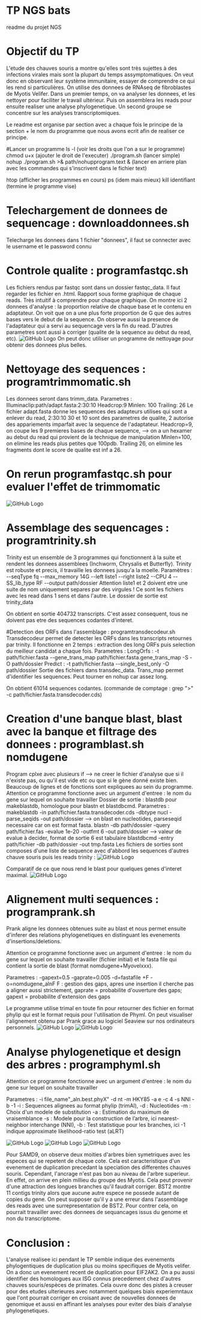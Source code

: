 # TP NGS bats

readme du projet NGS

# Objectif du TP 
L'etude des chauves souris a montre qu'elles sont très sujettes à des infections virales mais sont la plupart du temps assymptomatiques. On veut donc en observant leur système immunitaire, essayer de comprendre ce qui les rend si particulières. On utilise des donnees de RNAseq de fibroblastes de Myotis Velifer. Dans un premier temps, on va analyser les donnees, et les nettoyer pour faciliter le travail ultérieur. Puis on assemblera les reads pour ensuite realiser une analyse phylogenetique. Un second groupe se concentre sur les analyses transcriptomiques. 

Le readme est organise par section avec a chaque fois le principe de la section + le nom du programme que nous avons ecrit afin de realiser ce principe.

#Lancer un programme
ls -l (voir les droits que l'on a sur le programme)
chmod u+x (ajouter le droit de l'executer)
./program.sh (lancer simple)
nohup ./program.sh >& path/nohupprogram.text & (lancer en arriere plan avec les commandes qui s'inscrivent dans le fichier text)

htop (afficher les programmes en cours)
ps (idem mais mieux)
kill identifiant (termine le programme vise)

# Telechargement de donnees de sequencage : downloaddonnees.sh
Telecharge les donnees dans 1 fichier "donnees", il faut se connecter avec le username et le password connu

# Controle qualite : programfastqc.sh
Les fichiers rendus par fastqc sont dans un dossier fastqc_data. Il faut regarder les fichier en .html. Rapport sous forme graphique de chaque reads. Très intuitif à comprendre pour chaque graphique. On montre ici 2 donnees d'analyse : la proportion relative de chaque base et le contenu en adaptateur. On voit que on a une plus forte proportion de G que des autres bases vers le debut de la sequence. On observe aussi la presence de l'adaptateur qui a servi au sequencage vers la fin du read. D'autres parametres sont aussi à corriger (qualite de la sequence au debut du read, etc). 
![GitHub Logo](/ifb/data/mydatalocal/tp_ngs_bats/Images/Image1.png)
On peut donc utiliser un programme de nettoyage pour obtenir des donnees plus belles. 

# Nettoyage des sequences : programtrimmomatic.sh
Les donnees seront dans trimm_data.
Parametres : Illuminaclip:path/adapt.fasta:2:30:10 Headcrop:9 Minlen: 100 Trailing: 26
Le fichier adapt.fasta donne les sequences des adapteurs utilises qui sont a enlever du read, 2:30:10 30 et 10 sont des parametres de qualite, 2 autorise des appariements imparfait avec la sequence de l'adaptateur. 
Headcrop=9, on coupe les 9 premieres bases de chaque sequence, --> on a un hexamer au debut du read qui provient de la technique de manipulation
Minlen=100, on elimine les reads plus petites que 100pdb.
Trailing 26, on elimine les fragments dont le score de qualite est inf a 26. 

# On rerun programfastqc.sh pour evaluer l'effet de trimmomatic
![GitHub Logo](/ifb/data/mydatalocal/tp_ngs_bats/Images/Image2.png)

# Assemblage des sequencages : programtrinity.sh
Trinity est un ensemble de 3 programmes qui fonctionnent à la suite et rendent les donnees assemblees (Inchworm, Chrysalis et Butterfly). Trinity est robuste et precis, il travaille les donnees jusqu'a la moelle. 
Paramètres : --seqType fq --max_memory 14G --left liste1  --right liste2 --CPU 4 --SS_lib_type RF --output path/dossier
Attention liste1 et 2 doivent etre une suite de nom uniquement separes par des virgules ! Ce sont les fichiers avec les read dans 1 sens et dans l'autre. Le dossier de sortie est trinity_data

On obtient en sortie 404732 transcripts. C'est assez consequent, tous ne doivent pas etre des sequences codantes d'interet. 

#Detection des ORFs dans l'assemblage : programtransdecodeur.sh
Transdecodeur permet de detecter les ORFs dans les transcripts retournes par trinity. Il fonctionne en 2 temps : extraction des long ORFs puis selection du meilleur candidat a chaque fois. 
Parametres : 
LongOrfs : -t path/fichier.fasta --gene_trans_map path/fichier.fasta.gene_trans_map -S -O path/dossier
Predict : -t path/fichier.fasta --single_best_only  -O path/dossier
Sortie des fichiers dans transdec_data. Trans_map permet d'identifier les sequences. Peut tourner en nohup car assez long. 

On obtient 61014 sequences codantes. (commande de comptage : grep ">" -c path/fichier.fasta.transdecoder.cds)

# Creation d'une banque blast, blast avec la banque et filtrage des donnees : programblast.sh nomdugene
Program cplxe avec plusieurs if --> ne creer le fichier d'analyse que si il n'existe pas, ou qu'il est vide etc ou que si le gène donné existe bien. Beaucoup de lignes et de fonctions sont expliquees au sein du programme. 
Attention ce programme fonctionne avec un argument d'entree : le nom du gene sur lequel on souhaite travailler
Dossier de sortie : blastdb pour makeblastdb, homologue pour blastn et blastdbcmd.
Parametres : makeblastdb -in path/fichier.fasta.transdecoder.cds -dbtype nucl -parse_seqids -out path/dossier
  --> on blast en nucleotides, parseseqid necessaire car on est format fasta.
blastn -db path/dossier -query path/fichier.fas -evalue 1e-20 -outfmt 6 -out path/dossier
  --> valeur de evalue à decider, format de sortie 6 est tabulaire
blastdbcmd -entry path/fichier -db path/dossier -out tmp.fasta
Les fichiers de sorties sont composes d'une liste de sequence avec d'abbord les sequences d'autres chauve souris puis les reads trinity : 
![GitHub Logo](/ifb/data/mydatalocal/tp_ngs_bats/Images/Image3.png)

Comparatif de ce que nous rend le blast pour quelques genes d'interet maximal.
![GitHub Logo](/ifb/data/mydatalocal/tp_ngs_bats/Images/Image4.png)


# Alignement multi sequences : programprank.sh
Prank aligne les donnees obtenues suite au blast et nous permet ensuite d'inferer des relations phylogenetiques en distinguant les evenements d'insertions/deletions. 

Attention ce programme fonctionne avec un argument d'entree : le nom du gene sur lequel on souhaite travailler (fichier initial) et le fasta file qui contient la sortie de blast (format nomdugene+Myovelxxx). 

Parametres : -gapext=0.5 -gaprate=0.005 -d=fastafile +F -o=nomdugene_alnF
F : gestion des gaps, apres une insertion il cherche pas a aligner aussi strictement, gaprate = probabilite d'ouverture des gaps; gapext = probabilite d'extension des gaps

Le programme utilise trimal en toute fin pour retourner des fichier en format phylip qui est le format requis pour l'utilisation de Phyml. 
On peut visualiser l'alignement obtenu par Prank grace au logiciel Seaview sur nos ordinateurs personnels. 
![GitHub Logo](/ifb/data/mydatalocal/tp_ngs_bats/Images/Image5.png)
![GitHub Logo](/ifb/data/mydatalocal/tp_ngs_bats/Images/Image6.png)


# Analyse phylogenetique et design des arbres : programphyml.sh

Attention ce programme fonctionne avec un argument d'entree : le nom du gene sur lequel on souhaite travailler

Parametres : -i file_name"_aln.best.phyX" -d nt -m HKY85 -a e -c 4 -s NNI -b -1
-i : Sequences alignees au format phylip (trimAl), -d : Nucleotides -m : Choix d'un modele de substitution -a : Estimation du maximum de vraisemblance -s : Modele pour la construction de l’arbre, ici nearest-neighbor interchange (NNI), -b :  Test statistique pour les branches, ici -1 indique approximate likelihood-ratio test (aLRT)

![GitHub Logo](/ifb/data/mydatalocal/tp_ngs_bats/Images/Image7.png)
![GitHub Logo](/ifb/data/mydatalocal/tp_ngs_bats/Images/Image9.png)
![GitHub Logo](/ifb/data/mydatalocal/tp_ngs_bats/Images/Image8.png)

Pour SAMD9, on observe deux moities d'arbres bien symetriques avec les especes qui se repetent de chaque cote. Cela est caracteristique d'un evenement de duplication precedant la speciation des differentes chauves souris. Cependant, l'ancrage n'est pas bon au niveau de l'arbre superieur. En effet, on arrive en plein millieu du groupe des Myotis. Cela peut provenir d'une attraction des longues branches qu'il faudrait corriger. 
BST2 montre 11 contigs trinity alors que aucune autre espece ne possede autant de copies du gene. On peut supposer qu'il y a une erreur dans l'assemblage des reads avec une surrepresentation de BST2. Pour contrer cela, on pourrait travailler avec des donnees de sequancages issus du genome et non du transcriptome. 


# Conclusion : 
L'analyse realisee ici pendant le TP semble indique des evenements phylogentiques de duplication plus ou moins specifiques de Myotis velifer. On a donc un evenement recent de duplication pour EIF2AK2. On  a pu aussi identifier des homologues aux ISG connus precedement chez d'autres chauves souris/espèces de primates. Cela ouvre donc des pistes à creuser pour des etudes ulterieures avec notamment quelques biais experiemntaux que l'ont pourrait corriger en croisant avec de nouvelles donnees de genomique et aussi en affinant les analyses pour eviter des biais d'analyse phylogenetiques. 


